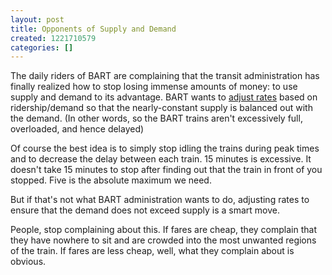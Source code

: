 ```yaml
---
layout: post
title: Opponents of Supply and Demand
created: 1221710579
categories: []
---
```

The daily riders of BART are complaining that the transit administration has finally realized how to stop losing immense amounts of money: to use supply and demand to its advantage. BART wants to [adjust rates](http://www.contracostatimes.com/localnews/ci_10491156) based on ridership/demand so that the nearly-constant supply is balanced out with the demand. (In other words, so the BART trains aren't excessively full, overloaded, and hence delayed)

Of course the best idea is to simply stop idling the trains during peak times and to decrease the delay between each train. 15 minutes is excessive. It doesn't take 15 minutes to stop after finding out that the train in front of you stopped. Five is the absolute maximum we need.

But if that's not what BART administration wants to do, adjusting rates to ensure that the demand does not exceed supply is a smart move.

People, stop complaining about this. If fares are cheap, they complain that they have nowhere to sit and are crowded into the most unwanted regions of the train. If fares are less cheap, well, what they complain about is obvious.
